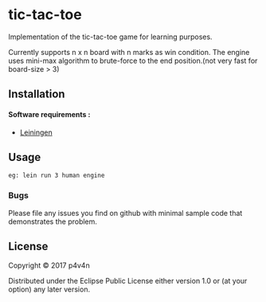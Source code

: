 # tic-tac-toe

Implementation of the tic-tac-toe game for learning purposes.

Currently supports n x n board with n marks as win condition.
The engine uses mini-max algorithm to brute-force to the end position.(not very fast for board-size > 3)

## Installation

#### Software requirements :

- [Leiningen](https://leiningen.org/)

## Usage

```
eg: lein run 3 human engine
```

### Bugs

Please file any issues you find on github with minimal sample code that demonstrates the problem.

## License

Copyright © 2017 p4v4n

Distributed under the Eclipse Public License either version 1.0 or (at
your option) any later version.